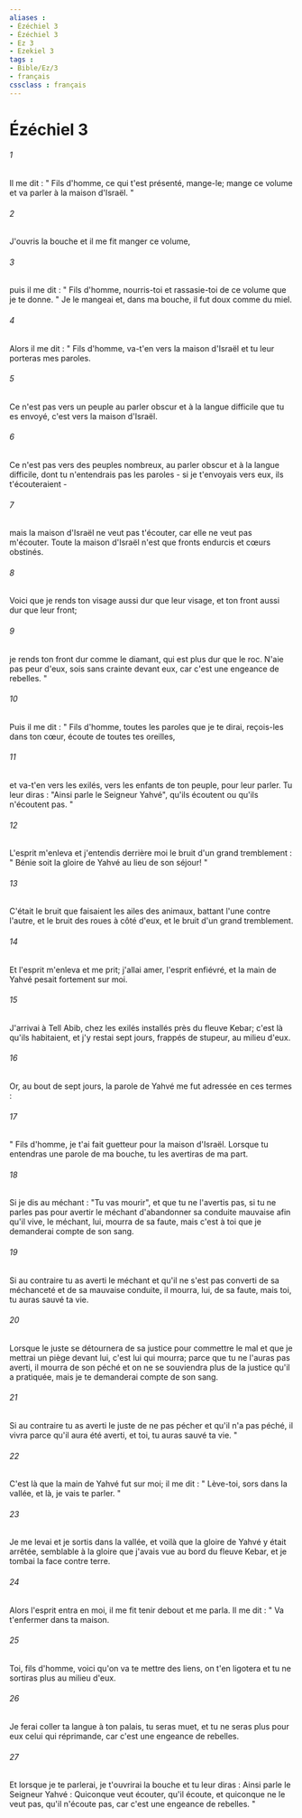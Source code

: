 ```yaml
---
aliases : 
- Ézéchiel 3
- Ézéchiel 3
- Ez 3
- Ezekiel 3
tags : 
- Bible/Ez/3
- français
cssclass : français
---
```


# Ézéchiel 3

###### 1
Il me dit : " Fils d'homme, ce qui t'est présenté, mange-le; mange ce volume et va parler à la maison d'Israël. " 
###### 2
J'ouvris la bouche et il me fit manger ce volume, 
###### 3
puis il me dit : " Fils d'homme, nourris-toi et rassasie-toi de ce volume que je te donne. " Je le mangeai et, dans ma bouche, il fut doux comme du miel. 
###### 4
Alors il me dit : " Fils d'homme, va-t'en vers la maison d'Israël et tu leur porteras mes paroles. 
###### 5
Ce n'est pas vers un peuple au parler obscur et à la langue difficile que tu es envoyé, c'est vers la maison d'Israël. 
###### 6
Ce n'est pas vers des peuples nombreux, au parler obscur et à la langue difficile, dont tu n'entendrais pas les paroles - si je t'envoyais vers eux, ils t'écouteraient - 
###### 7
mais la maison d'Israël ne veut pas t'écouter, car elle ne veut pas m'écouter. Toute la maison d'Israël n'est que fronts endurcis et cœurs obstinés. 
###### 8
Voici que je rends ton visage aussi dur que leur visage, et ton front aussi dur que leur front; 
###### 9
je rends ton front dur comme le diamant, qui est plus dur que le roc. N'aie pas peur d'eux, sois sans crainte devant eux, car c'est une engeance de rebelles. " 
###### 10
Puis il me dit : " Fils d'homme, toutes les paroles que je te dirai, reçois-les dans ton cœur, écoute de toutes tes oreilles, 
###### 11
et va-t'en vers les exilés, vers les enfants de ton peuple, pour leur parler. Tu leur diras : "Ainsi parle le Seigneur Yahvé", qu'ils écoutent ou qu'ils n'écoutent pas. " 
###### 12
L'esprit m'enleva et j'entendis derrière moi le bruit d'un grand tremblement : " Bénie soit la gloire de Yahvé au lieu de son séjour! " 
###### 13
C'était le bruit que faisaient les ailes des animaux, battant l'une contre l'autre, et le bruit des roues à côté d'eux, et le bruit d'un grand tremblement. 
###### 14
Et l'esprit m'enleva et me prit; j'allai amer, l'esprit enfiévré, et la main de Yahvé pesait fortement sur moi. 
###### 15
J'arrivai à Tell Abib, chez les exilés installés près du fleuve Kebar; c'est là qu'ils habitaient, et j'y restai sept jours, frappés de stupeur, au milieu d'eux. 
###### 16
Or, au bout de sept jours, la parole de Yahvé me fut adressée en ces termes : 
###### 17
" Fils d'homme, je t'ai fait guetteur pour la maison d'Israël. Lorsque tu entendras une parole de ma bouche, tu les avertiras de ma part. 
###### 18
Si je dis au méchant : "Tu vas mourir", et que tu ne l'avertis pas, si tu ne parles pas pour avertir le méchant d'abandonner sa conduite mauvaise afin qu'il vive, le méchant, lui, mourra de sa faute, mais c'est à toi que je demanderai compte de son sang. 
###### 19
Si au contraire tu as averti le méchant et qu'il ne s'est pas converti de sa méchanceté et de sa mauvaise conduite, il mourra, lui, de sa faute, mais toi, tu auras sauvé ta vie. 
###### 20
Lorsque le juste se détournera de sa justice pour commettre le mal et que je mettrai un piège devant lui, c'est lui qui mourra; parce que tu ne l'auras pas averti, il mourra de son péché et on ne se souviendra plus de la justice qu'il a pratiquée, mais je te demanderai compte de son sang. 
###### 21
Si au contraire tu as averti le juste de ne pas pécher et qu'il n'a pas péché, il vivra parce qu'il aura été averti, et toi, tu auras sauvé ta vie. " 
###### 22
C'est là que la main de Yahvé fut sur moi; il me dit : " Lève-toi, sors dans la vallée, et là, je vais te parler. " 
###### 23
Je me levai et je sortis dans la vallée, et voilà que la gloire de Yahvé y était arrêtée, semblable à la gloire que j'avais vue au bord du fleuve Kebar, et je tombai la face contre terre. 
###### 24
Alors l'esprit entra en moi, il me fit tenir debout et me parla. Il me dit : " Va t'enfermer dans ta maison. 
###### 25
Toi, fils d'homme, voici qu'on va te mettre des liens, on t'en ligotera et tu ne sortiras plus au milieu d'eux. 
###### 26
Je ferai coller ta langue à ton palais, tu seras muet, et tu ne seras plus pour eux celui qui réprimande, car c'est une engeance de rebelles. 
###### 27
Et lorsque je te parlerai, je t'ouvrirai la bouche et tu leur diras : Ainsi parle le Seigneur Yahvé : Quiconque veut écouter, qu'il écoute, et quiconque ne le veut pas, qu'il n'écoute pas, car c'est une engeance de rebelles. " 

